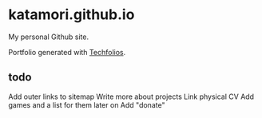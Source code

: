 # katamori.github.io

My personal Github site.

Portfolio generated with [Techfolios](https://techfolios.github.io/index.html).

## todo

Add outer links to sitemap
Write more about projects
Link physical CV
Add games and a list for them later on
Add "donate"